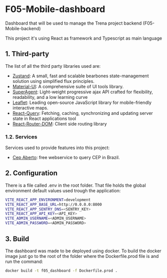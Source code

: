 # F05-Mobile-dashboard

Dashboard that will be used to manage the Trena project backend (F05-Mobile-backend) 

This project it's using React as framework and Typescript as main language

## 1. Third-party 

The list of all the third party libraries used are:

* [Zustand](https://github.com/pmndrs/zustand): A small, fast and scalable bearbones state-management solution using simplified flux principles.
* [Material-UI](https://mui.com/): A comprehensive suite of UI tools library.
* [SuperAgent](https://visionmedia.github.io/superagent/): Light-weight progressive ajax API crafted for flexibility, readability, and a low learning curve
* [Leaflet](https://leafletjs.com/index.html): Leading open-source JavaScript library for mobile-friendly interactive maps.
* [React-Query](https://react-query-v3.tanstack.com/): Fetching, caching, synchronizing and updating server state in React applications tool
* [React-Router-DOM](https://reactrouter.com/en/main): Client side routing library
 
### 1.2. Services

Services used to provide features into this project:

* [Cep Aberto](https://cepaberto.com/): free webservice to query CEP in Brazil.

## 2. Configuration

There is a file called .env in the root folder. That file holds the global environment default values used trough the application:

```bash
VITE_REACT_APP_ENVIRONMENT=development
VITE_REACT_APP_BASE_URL=http://0.0.0.0:8000
VITE_REACT_APP_SENTRY_DNS=<SENTRY_KEY>
VITE_REACT_APP_API_KEY=<API_KEY>
VITE_ADMIN_USERNAME=<ADMIN_USERNAME>
VITE_ADMIN_PASSWORD=<ADMIN_PASSWORD>
```

## 3. Build

The dashboard was made to be deployed using docker. To build the docker image just go to the
root of the folder where the Dockerfile.prod file is and run the command:

```bash
docker build -t f05_dashboard -f Dockerfile.prod .
```
